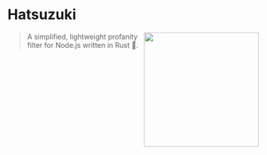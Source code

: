 # Hatsuzuki
<a href="https://azurlane.koumakan.jp/wiki/Hatsuzuki"><img align='right' src="https://azurlane.netojuu.com/images/3/3b/HatsuzukiShipyardIcon.png" width="230"></a>
> A simplified, lightweight profanity filter for Node.js written in Rust 🦀.
